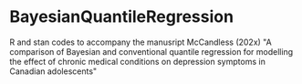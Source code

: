 # BayesianQuantileRegression
R and stan codes to accompany the manusript McCandless (202x) "A comparison of Bayesian and conventional quantile regression for modelling the effect of chronic medical conditions on depression symptoms in Canadian adolescents"
